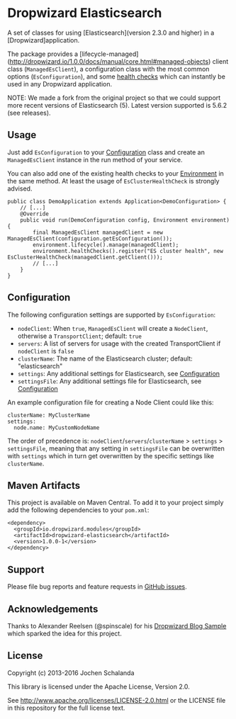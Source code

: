 Dropwizard Elasticsearch
========================

A set of classes for using [Elasticsearch](version 2.3.0 and higher) in a [Dropwizard]application.

The package provides a [lifecycle-managed] (http://dropwizard.io/1.0.0/docs/manual/core.html#managed-objects) client class (`ManagedEsClient`), a configuration class with the most
common options (`EsConfiguration`), and some [health checks](http://dropwizard.io/1.0.0/docs/manual/core.html#health-checks) which can instantly be used in any Dropwizard application.

NOTE: We made a fork from the original project so that we could support more recent versions of Elasticsearch (5). Latest version supported is 5.6.2 (see releases).


Usage
-----

Just add `EsConfiguration` to your [Configuration](http://dropwizard.io/1.0.0/docs/manual/core.html#configuration) class and
create an `ManagedEsClient` instance in the run method of your service.

You can also add one of the existing health checks to your [Environment](http://dropwizard.io/1.0.0/docs/manual/core.html#environments)
in the same method. At least the usage of `EsClusterHealthCheck` is strongly advised.


    public class DemoApplication extends Application<DemoConfiguration> {
        // [...]
        @Override
        public void run(DemoConfiguration config, Environment environment) {
            final ManagedEsClient managedClient = new ManagedEsClient(configuration.getEsConfiguration());
            environment.lifecycle().manage(managedClient);
            environment.healthChecks().register("ES cluster health", new EsClusterHealthCheck(managedClient.getClient()));
            // [...]
        }
    }


Configuration
-------------

The following configuration settings are supported by `EsConfiguration`:

* `nodeClient`: When `true`, `ManagedEsClient` will create a `NodeClient`, otherwise a `TransportClient`; default: `true`
* `servers`: A list of servers for usage with the created TransportClient if `nodeClient` is `false`
* `clusterName`: The name of the Elasticsearch cluster; default: "elasticsearch"
* `settings`: Any additional settings for Elasticsearch, see [Configuration](https://www.elastic.co/guide/en/elasticsearch/reference/2.3/setup-configuration.html)
* `settingsFile`: Any additional settings file for Elasticsearch, see [Configuration](https://www.elastic.co/guide/en/elasticsearch/reference/2.3/setup-configuration.html)

An example configuration file for creating a Node Client could like this:

    clusterName: MyClusterName
    settings:
      node.name: MyCustomNodeName

The order of precedence is: `nodeClient`/`servers`/`clusterName` > `settings` > `settingsFile`, meaning that
any setting in `settingsFile` can be overwritten with `settings` which in turn get overwritten by the specific settings
like `clusterName`.

Maven Artifacts
---------------

This project is available on Maven Central. To add it to your project simply add the following dependencies to your
`pom.xml`:

    <dependency>
      <groupId>io.dropwizard.modules</groupId>
      <artifactId>dropwizard-elasticsearch</artifactId>
      <version>1.0.0-1</version>
    </dependency>


Support
-------

Please file bug reports and feature requests in [GitHub issues](https://github.com/dropwizard/dropwizard-elasticsearch/issues).


Acknowledgements
----------------

Thanks to Alexander Reelsen (@spinscale) for his [Dropwizard Blog Sample](https://github.com/spinscale/dropwizard-blog-sample)
which sparked the idea for this project.


License
-------

Copyright (c) 2013-2016 Jochen Schalanda

This library is licensed under the Apache License, Version 2.0.

See http://www.apache.org/licenses/LICENSE-2.0.html or the LICENSE file in this repository for the full license text.
